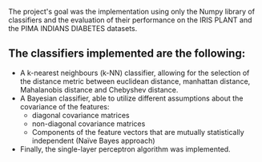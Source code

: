 The project's goal was the implementation using only the Numpy library of classifiers and the evaluation of their performance on the IRIS PLANT and the PIMA INDIANS DIABETES datasets.

The classifiers implemented are the following:
---
- A k-nearest neighbours (k-NN) classifier, allowing for the selection of the distance metric between euclidean distance, manhattan distance, Mahalanobis distance and Chebyshev distance.
- A Bayesian classifier, able to utilize different assumptions about the covariance of the features:
  - diagonal covariance matrices
  - non-diagonal covariance matrices
  - Components of the feature vectors that are mutually statistically independent (Naïve Bayes approach)
- Finally, the single-layer perceptron algorithm was implemented.

